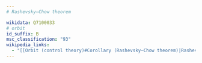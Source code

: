 ```yaml
---
# Rashevsky–Chow theorem

wikidata: Q7100033
# orbit
id_suffix: B
msc_classification: "93"
wikipedia_links:
  - "[[Orbit (control theory)#Corollary (Rashevsky–Chow theorem)|Rashevsky–Chow theorem]]"
---
```

